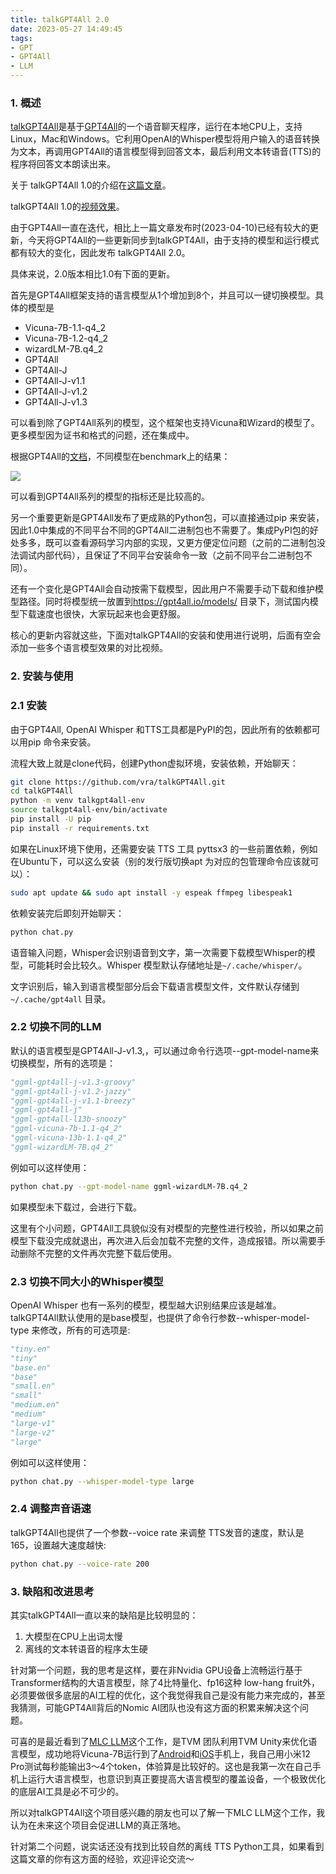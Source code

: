 ```yaml
---
title: talkGPT4All 2.0
date: 2023-05-27 14:49:45
tags:
- GPT
- GPT4All
- LLM
---
```


### 1. 概述

[talkGPT4All](https://github.com/vra/talkGPT4All)是基于[GPT4All](https://gpt4all.io/index.html)的一个语音聊天程序，运行在本地CPU上，支持Linux，Mac和Windows。它利用OpenAI的Whisper模型将用户输入的语音转换为文本，再调用GPT4All的语言模型得到回答文本，最后利用文本转语音(TTS)的程序将回答文本朗读出来。

关于 talkGPT4All 1.0的介绍在[这篇文章](https://juejin.cn/post/7217112585802498107)。

talkGPT4All 1.0的[视频效果](https://www.zhihu.com/zvideo/1625779747656515584)。

由于GPT4All一直在迭代，相比上一篇文章发布时(2023-04-10)已经有较大的更新，今天将GPT4All的一些更新同步到talkGPT4All，由于支持的模型和运行模式都有较大的变化，因此发布 talkGPT4All 2.0。

具体来说，2.0版本相比1.0有下面的更新。

首先是GPT4All框架支持的语言模型从1个增加到8个，并且可以一键切换模型。具体的模型是

*   Vicuna-7B-1.1-q4\_2
*   Vicuna-7B-1.2-q4\_2
*   wizardLM-7B.q4\_2
*   GPT4All
*   GPT4All-J
*   GPT4All-J-v1.1
*   GPT4All-J-v1.2
*   GPT4All-J-v1.3

可以看到除了GPT4All系列的模型，这个框架也支持Vicuna和Wizard的模型了。更多模型因为证书和格式的问题，还在集成中。

根据GPT4All的[文档](https://gpt4all.io/index.html)，不同模型在benchmark上的结果：

![](https://p3-juejin.byteimg.com/tos-cn-i-k3u1fbpfcp/988ae9ef513049d68d790e742f9e2139~tplv-k3u1fbpfcp-zoom-1.image)


可以看到GPT4All系列的模型的指标还是比较高的。

另一个重要更新是GPT4All发布了更成熟的Python包，可以直接通过pip 来安装，因此1.0中集成的不同平台不同的GPT4All二进制包也不需要了。集成PyPI包的好处多多，既可以查看源码学习内部的实现，又更方便定位问题（之前的二进制包没法调试内部代码），且保证了不同平台安装命令一致（之前不同平台二进制包不同）。

还有一个变化是GPT4All会自动按需下载模型，因此用户不需要手动下载和维护模型路径。同时将模型统一放置到<https://gpt4all.io/models/> 目录下，测试国内模型下载速度也很快，大家玩起来也会更舒服。

核心的更新内容就这些，下面对talkGPT4All的安装和使用进行说明，后面有空会添加一些多个语言模型效果的对比视频。
<!--more-->

### 2. 安装与使用

### 2.1 安装

由于GPT4All, OpenAI Whisper 和TTS工具都是PyPI的包，因此所有的依赖都可以用pip 命令来安装。

流程大致上就是clone代码，创建Python虚拟环境，安装依赖，开始聊天：
```bash
git clone https://github.com/vra/talkGPT4All.git
cd talkGPT4All
python -m venv talkgpt4all-env
source talkgpt4all-env/bin/activate
pip install -U pip
pip install -r requirements.txt
```

如果在Linux环境下使用，还需要安装 TTS 工具 pyttsx3 的一些前置依赖，例如在Ubuntu下，可以这么安装（别的发行版切换apt 为对应的包管理命令应该就可以）：
```bash
sudo apt update && sudo apt install -y espeak ffmpeg libespeak1
```

依赖安装完后即刻开始聊天：
```bash
python chat.py
```

语音输入问题，Whisper会识别语音到文字，第一次需要下载模型Whisper的模型，可能耗时会比较久。Whisper 模型默认存储地址是`~/.cache/whisper/`。

文字识别后，输入到语言模型部分后会下载语言模型文件，文件默认存储到`~/.cache/gpt4all` 目录。

### 2.2 切换不同的LLM

默认的语言模型是GPT4All-J-v1.3,，可以通过命令行选项--gpt-model-name来切换模型，所有的选项是：

```python
"ggml-gpt4all-j-v1.3-groovy"
"ggml-gpt4all-j-v1.2-jazzy"
"ggml-gpt4all-j-v1.1-breezy"
"ggml-gpt4all-j"
"ggml-gpt4all-l13b-snoozy"
"ggml-vicuna-7b-1.1-q4_2"
"ggml-vicuna-13b-1.1-q4_2"
"ggml-wizardLM-7B.q4_2"
```

例如可以这样使用：
```bash
python chat.py --gpt-model-name ggml-wizardLM-7B.q4_2
```

如果模型未下载过，会进行下载。

这里有个小问题，GPT4All工具貌似没有对模型的完整性进行校验，所以如果之前模型下载没完成就退出，再次进入后会加载不完整的文件，造成报错。所以需要手动删除不完整的文件再次完整下载后使用。

### 2.3 切换不同大小的Whisper模型

OpenAI Whisper 也有一系列的模型，模型越大识别结果应该是越准。talkGPT4All默认使用的是base模型，也提供了命令行参数--whisper-model-type 来修改，所有的可选项是:
```python
"tiny.en"
"tiny"
"base.en"
"base"
"small.en"
"small"
"medium.en"
"medium"
"large-v1"
"large-v2"
"large"
```

例如可以这样使用：
```bash
python chat.py --whisper-model-type large
```

### 2.4 调整声音语速

talkGPT4All也提供了一个参数--voice rate 来调整 TTS发音的速度，默认是165，设置越大速度越快:
```bash
python chat.py --voice-rate 200
```

### 3. 缺陷和改进思考

其实talkGPT4All一直以来的缺陷是比较明显的：

1.  大模型在CPU上出词太慢
2.  离线的文本转语音的程序太生硬

针对第一个问题，我的思考是这样，要在非Nvidia GPU设备上流畅运行基于Transformer结构的大语言模型，除了4比特量化、fp16这种 low-hang fruit外，必须要做很多底层的AI工程的优化，这个我觉得我自己是没有能力来完成的，甚至我猜测，可能GPT4All背后的Nomic AI团队也没有这方面的积累来解决这个问题。

可喜的是最近看到了[MLC LLM](https://github.com/mlc-ai/mlc-llm)这个工作，是TVM 团队利用TVM Unity来优化语言模型，成功地将Vicuna-7B运行到了[Android](https://github.com/mlc-ai/mlc-llm/blob/main/android/README.md)和[iOS](https://github.com/mlc-ai/mlc-llm/blob/main/ios/README.md)手机上，我自己用小米12 Pro测试每秒能输出3～4个token，体验算是比较好的。这也是我第一次在自己手机上运行大语言模型，也意识到真正要提高大语言模型的覆盖设备，一个极致优化的底层AI工具是必不可少的。

所以对talkGPT4All这个项目感兴趣的朋友也可以了解一下MLC LLM这个工作，我认为在未来这个项目会促进LLM的真正落地。

针对第二个问题，说实话还没有找到比较自然的离线 TTS Python工具，如果看到这篇文章的你有这方面的经验，欢迎评论交流～


